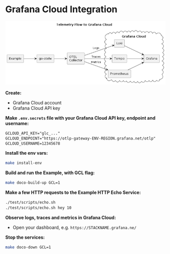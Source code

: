 # Grafana Cloud Integration
![Grafana Cloud](./diagrams/grafana-cloud.png)

**Create:**
* Grafana Cloud account
* Grafana Cloud API key

**Make `.env.secrets` file with your Grafana Cloud API key, endpoint and username:**
```env
GCLOUD_API_KEY="glc_..."
GCLOUD_ENDPOINT="https://otlp-gateway-ENV-REGION.grafana.net/otlp"
GCLOUD_USERNAME=12345678
```

**Install the env vars:**
```bash
make install-env
```

**Build and run the Example, with GCL flag:**
```bash
make doco-build-up GCL=1
```

**Make a few HTTP requests to the Example HTTP Echo Service:**
```bash
./test/scripts/echo.sh
./test/scripts/echo.sh hey 10
```

**Observe logs, traces and metrics in Grafana Cloud:**
* Open your dashboard, e.g. `https://STACKNAME.grafana.ne/`

**Stop the services:**
```bash
make doco-down GCL=1
```
